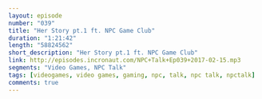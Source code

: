 ```yaml
---
layout: episode
number: "039"
title: "Her Story pt.1 ft. NPC Game Club"
duration: "1:21:42"
length: "58824562"
short_description: "Her Story pt.1 ft. NPC Game Club"
link: http://episodes.incronaut.com/NPC+Talk+Ep039+2017-02-15.mp3
segments: "Video Games, NPC Talk"
tags: [videogames, video games, gaming, npc, talk, npc talk, npctalk]
comments: true
---
```




